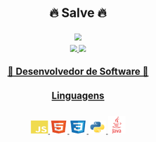<div align="center"><h1 align=”center”>&#128293; Salve &#128293;</h1></div>
<div align="center">
  <img align="center" style="padding: 10px;" src="https://thumbs.gfycat.com/ChubbySingleEquine-size_restricted.gif">
</div>
<div align="center">
  <a href="https://github.com/IceyPiter">
  <img height="180em" src="https://github-readme-stats.vercel.app/api?username=IceyPiter&show_icons=true&theme=dark&include_all_commits=true&count_private=false"/>
  <img height="180em" src="https://github-readme-stats.vercel.app/api/top-langs/?username=IceyPiter&layout=compact&langs_count=168&theme=dark"/>
</div>
<div align="center">
  <h2>&#128126; Desenvolvedor de Software &#128126;</h2>
  <h2>Linguagens</h2>
</div>
<div align="center" style="display: inline_block"><br>
  <img align_items="center" position="center" alt="Piter-Js" height="30" width="40" src="https://raw.githubusercontent.com/devicons/devicon/master/icons/javascript/javascript-plain.svg">
  <img align_items="center" alt="Piter-HTML" height="30" width="40" src="https://raw.githubusercontent.com/devicons/devicon/master/icons/html5/html5-original.svg">
  <img align_items="center" alt="Piter-CSS" height="30" width="40" src="https://raw.githubusercontent.com/devicons/devicon/master/icons/css3/css3-original.svg">
  <img align_items="center" alt="Piter-Python" height="30" width="40" src="https://raw.githubusercontent.com/devicons/devicon/master/icons/python/python-original.svg">
  <img align_items="center" alt="Piter-Java" height="40" width="40" src="https://github.com/devicons/devicon/blob/master/icons/java/java-plain-wordmark.svg">
</div>
